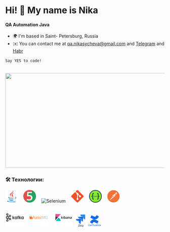 # Hi! 👋 My name is Nika

#### QA Automation Java 

* 🌍  I'm based in Saint- Petersburg, Russia
* ✉️  You can contact me at [qa.nikasycheva@gmail.com](mailto:qa.nikasycheva@gmail.com) and [Telegram](https://t.me/otcuda_zvuk) and [Habr](https://career.habr.com/nikasycheva)

```txt
Say YES to code!
```
<br clear="both">
<div align="left">
  <img height="300" width="600" src="https://media.giphy.com/media/v1.Y2lkPTc5MGI3NjExZzJ0cWVwYXRyemQxbHI3N2RhenF2eTJvaWwzOGxrMHR2anJ6ZGc1ZCZlcD12MV9pbnRlcm5hbF9naWZfYnlfaWQmY3Q9Zw/7MZ0v9KynmiSA/giphy.gif"  />
</div>

### 🛠 Технологии:
<p align="left"> 
<img src="https://github.com/devicons/devicon/blob/v2.16.0/icons/java/java-original.svg" style="padding-right:13px;" alt="java" width="40" height="40"/>
<img src="https://github.com/devicons/devicon/blob/v2.16.0/icons/junit/junit-original.svg" style="padding-right:13px;" alt="junit" width="40" height="40"/> </a>
<img src="https://raw.githubusercontent.com/detain/svg-logos/780f25886640cef088af994181646db2f6b1a3f8/svg/selenium-logo.svg" style="padding-right:13px;" alt="Selenium" width="40" height="40"/> </a>
<img src="https://github.com/devicons/devicon/blob/v2.16.0/icons/git/git-original.svg" style="padding-right:13px;" alt="Git" width="40px" height="40"  />
<img src="https://github.com/devicons/devicon/blob/v2.16.0/icons/swagger/swagger-original.svg" style="padding-right:13px;" alt="Swagger" width="40" height="40"/> </a>
<img src="https://github.com/devicons/devicon/blob/v2.16.0/icons/postman/postman-original.svg" style="padding-right:13px;" alt="Postman" width="40px" height="40" />
</p>
<p align="left">
<img src="https://github.com/devicons/devicon/blob/v2.16.0/icons/apachekafka/apachekafka-original-wordmark.svg" style="padding-right:13px;" alt="" width="60px" height="60" /> 
<img src="https://github.com/devicons/devicon/blob/v2.16.0/icons/rabbitmq/rabbitmq-original-wordmark.svg" style="padding-right:13px;" alt="" width="60px" height="60" />  
<img src="https://github.com/devicons/devicon/blob/v2.16.0/icons/kibana/kibana-original-wordmark.svg" alt="" width="60px" height="60" />
<img src="https://github.com/devicons/devicon/blob/v2.16.0/icons/jira/jira-original-wordmark.svg" alt="Jira" width="40px" height="40" />
<img src="https://github.com/devicons/devicon/blob/v2.16.0/icons/confluence/confluence-plain-wordmark.svg" style="padding-right:13px;" alt="junit" width="40px" height="40"/>
</p>
